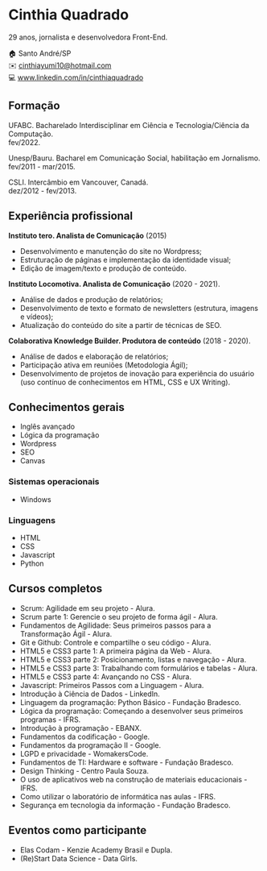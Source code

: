 # Cinthia Quadrado
29 anos, jornalista e desenvolvedora Front-End.

:house:    Santo André/SP <br>
:envelope:  cinthiayumi10@hotmail.com <br>
:computer: www.linkedin.com/in/cinthiaquadrado<br>

## Formação
UFABC. Bacharelado Interdisciplinar em Ciência e Tecnologia/Ciência da Computação. <br>
fev/2022.

Unesp/Bauru. Bacharel em Comunicação Social, habilitação em Jornalismo. <br>
fev/2011 - mar/2015.

CSLI. Intercâmbio em Vancouver, Canadá. <br>
dez/2012 - fev/2013.

## Experiência profissional
**Instituto tero. Analista de Comunicação** (2015) </br>
* Desenvolvimento e manutenção do site no Wordpress; </br>
* Estruturação de páginas e implementação da identidade visual; </br>
* Edição de imagem/texto e produção de conteúdo. </br>

**Instituto Locomotiva. Analista de Comunicação** (2020 - 2021).</br>
* Análise de dados e produção de relatórios; </br>
* Desenvolvimento de texto e formato de newsletters (estrutura, imagens e vídeos); </br>
* Atualização do conteúdo do site a partir de técnicas de SEO.</br>

**Colaborativa Knowledge Builder. Produtora de conteúdo** (2018 - 2020). </br>
* Análise de dados e elaboração de relatórios;</br>
* Participação ativa em reuniões (Metodologia Ágil);</br>
* Desenvolvimento de projetos de inovação para experiência do usuário (uso contínuo de conhecimentos em HTML, CSS e UX Writing). </br>

## Conhecimentos gerais
* Inglês avançado
* Lógica da programação
* Wordpress
* SEO
* Canvas

### Sistemas operacionais
* Windows

### Linguagens
* HTML
* CSS
* Javascript
* Python

## Cursos completos
* Scrum: Agilidade em seu projeto - Alura. 
* Scrum parte 1: Gerencie o seu projeto de forma ágil - Alura.
* Fundamentos de Agilidade: Seus primeiros passos para a Transformação Ágil - Alura.
* Git e Github: Controle e compartilhe o seu código - Alura.
* HTML5 e CSS3 parte 1: A primeira página da Web - Alura.
* HTML5 e CSS3 parte 2: Posicionamento, listas e navegação - Alura.
* HTML5 e CSS3 parte 3: Trabalhando com formulários e tabelas - Alura.
* HTML5 e CSS3 parte 4: Avançando no CSS - Alura.
* Javascript: Primeiros Passos com a Linguagem - Alura.
* Introdução à Ciência de Dados - LinkedIn.
* Linguagem da programação: Python Básico - Fundação Bradesco.
* Lógica da programação: Começando a desenvolver seus primeiros programas - IFRS.
* Introdução à programação - EBANX.
* Fundamentos da codificação - Google.
* Fundamentos da programação II - Google.
* LGPD e privacidade - WomakersCode.
* Fundamentos de TI: Hardware e software - Fundação Bradesco.
* Design Thinking - Centro Paula Souza. 
* O uso de aplicativos web na construção de materiais educacionais - IFRS.
* Como utilizar o laboratório de informática nas aulas - IFRS.
* Segurança em tecnologia da informação - Fundação Bradesco.

## Eventos como participante
* Elas Codam - Kenzie Academy Brasil e Dupla.
* (Re)Start Data Science - Data Girls.
